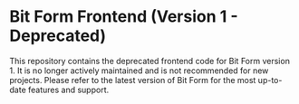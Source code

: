 
# Bit Form Frontend (Version 1 - Deprecated)

This repository contains the deprecated frontend code for Bit Form version 1. It is no longer actively maintained and is not recommended for new projects. Please refer to the latest version of Bit Form for the most up-to-date features and support.

